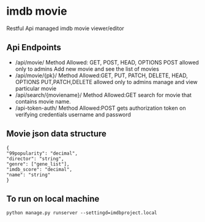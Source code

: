 # imdb movie

Restful Api managed imdb movie viewer/editor 

## Api Endpoints

- /api/movie/ 
  Method Allowed: GET, POST, HEAD, OPTIONS
  POST allowed only to admins
  Add new movie and see the list of movies
- /api/movie/{pk}/
  Method Allowed:GET, PUT, PATCH, DELETE, HEAD, OPTIONS
  PUT,PATCH,DELETE allowed only to admins
  manage and view particular movie
- /api/search/{moviename}/
  Method Allowed:GET
  search for movie that contains movie name.
- /api-token-auth/
  Method Allowed:POST
  gets authorization token on verifying credentials username and password

## Movie json data structure
    {
    "99popularity": "decimal",
    "director": "string",
    "genre": ["gene_list"],
    "imdb_score": "decimal",
    "name": "string"
    }



## To run on local machine
    python manage.py runserver --settingd=imdbproject.local

